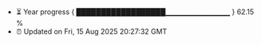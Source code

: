 - ⏳ Year progress { ██████████████████▁▁▁▁▁▁▁▁▁▁▁▁ } 62.15 %
- ⏰ Updated on Fri, 15 Aug 2025 20:27:32 GMT

